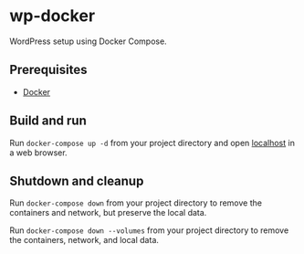 # wp-docker

WordPress setup using Docker Compose.

## Prerequisites

- [Docker](https://www.docker.com)

## Build and run

Run `docker-compose up -d` from your project directory and open [localhost](http://localhost) in a web browser.

## Shutdown and cleanup

Run `docker-compose down` from your project directory to remove the containers and network, but preserve the local data.

Run `docker-compose down --volumes` from your project directory to remove the containers, network, and local data.
